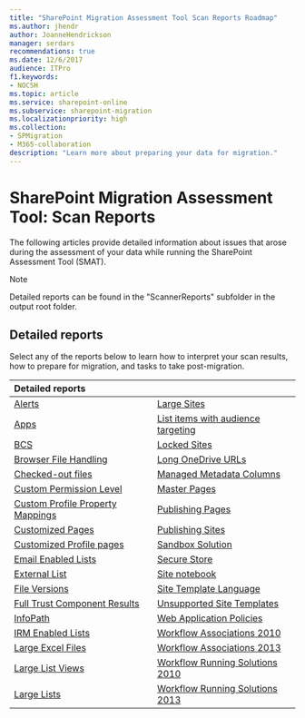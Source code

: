 ```yaml
---
title: "SharePoint Migration Assessment Tool Scan Reports Roadmap"
ms.author: jhendr
author: JoanneHendrickson
manager: serdars
recommendations: true
ms.date: 12/6/2017
audience: ITPro
f1.keywords:
- NOCSH
ms.topic: article
ms.service: sharepoint-online
ms.subservice: sharepoint-migration
ms.localizationpriority: high
ms.collection:
- SPMigration
- M365-collaboration
description: "Learn more about preparing your data for migration."
---
```


# SharePoint Migration Assessment Tool: Scan Reports 

The following articles provide detailed information about issues that arose during the assessment of your data while running the SharePoint Assessment Tool (SMAT).


> [!NOTE]
> Detailed reports can be found in the "ScannerReports" subfolder in the output root folder. 
## Detailed reports

Select any of the reports below to learn how to interpret your scan results, how to prepare for migration, and tasks to take post-migration.

|**Detailed reports**||
|:-----|:-----|
|[Alerts](migration-assessment-scan-alerts.md)  |[Large Sites](migration-assessment-scan-large-sites.md)  |
|[Apps](migration-assessment-scan-apps.md)  |[List items with audience targeting](migration-assessment-scan-list-items-audience-targeting.md)|
|[BCS](migration-assessment-scan-bcs.md)  |[Locked Sites](migration-assessment-scan-locked-sites.md)  |
|[Browser File Handling](migration-assessment-scan-browser-file-handling.md)  |[Long OneDrive URLs](migration-assessment-scan-long-onedrive-urls.md)  |
|[Checked-out files](migration-assessment-scan-checked-out-files.md)  |[Managed Metadata Columns](migration-assessment-scan-managed-metadata-columns.md)  |
|[Custom Permission Level](migration-assessment-scan-custom-permission-level.md)  |[Master Pages](migration-assessment-scan-master-pages.md)  |
|[Custom Profile Property Mappings](migration-assessment-scan-custom-profile-property-mappings.md)  |[Publishing Pages](migration-assessment-scanpublishing-pages.md)  |
|[Customized Pages](migration-assessment-scan-customized-pages.md)  |[Publishing Sites](migration-assessment-scan-publishing-sites.md)  |
|[Customized Profile pages](migration-assessment-scan-customized-profile-pages.md)|[Sandbox Solution](migration-assessment-scan-sandbox-solution.md)  |
|[Email Enabled Lists](migration-assessment-scan-email-enabled-lists.md)  |[Secure Store](migration-assessment-scan-secure-store.md)  |
|[External List](migration-assessment-scan-external-list.md)  |[Site notebook](migration-assessment-scan-site-notebook.md)
|[File Versions](migration-assessment-scan-file-versions.md)  |[Site Template Language](migration-assessment-scan-site-template-language.md)  |
|[Full Trust Component Results](migration-assessment-scan-full-trust-component-results.md)  |[Unsupported Site Templates](migration-assessment-scan-unsupported-site-templates.md)  |
|[InfoPath](migration-assessment-scan-infopath.md)  |[Web Application Policies](migration-assessment-scan-web-application-policies.md)  |
|[IRM Enabled Lists](migration-assessment-scan-irm-enabled-lists.md)  |[Workflow Associations 2010](migration-assessment-scan-workflow-associations-2010.md)  |
|[Large Excel Files](migration-assessment-scan-large-excel-files.md)  |[Workflow Associations 2013](migration-assessment-scan-workflow-associations-2013.md)  |
|[Large List Views](migration-assessment-scan-large-list-views.md)  |[Workflow Running Solutions 2010](migration-assessment-scan-workflow-running-solutions-2010.md)  |
|[Large Lists](migration-assessment-scan-large-lists.md)  |[Workflow Running Solutions 2013](migration-assessment-scan-workflow-running-solutions-2013.md)  |





















   


